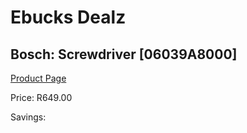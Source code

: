 
# Ebucks Dealz
## Bosch: Screwdriver [06039A8000]
[Product Page](https://www.ebucks.com/web/shop/productSelected.do?prodId=145277231&catId=370101825)

Price: R649.00

Savings: 


	